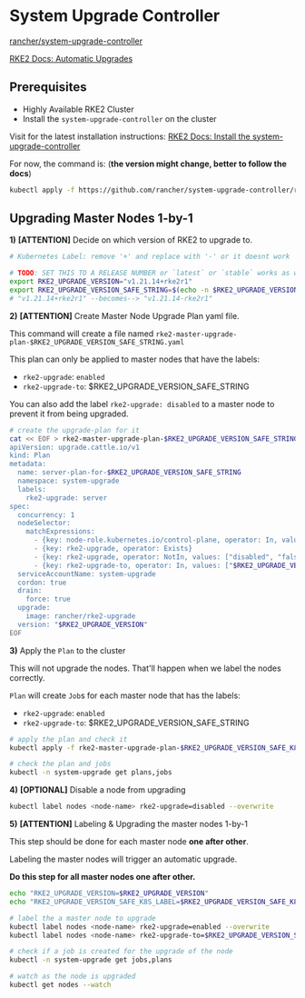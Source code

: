 # System Upgrade Controller


[rancher/system-upgrade-controller](https://github.com/rancher/system-upgrade-controller)

[RKE2 Docs: Automatic Upgrades](https://docs.rke2.io/upgrade/automated_upgrade)



## Prerequisites

- Highly Available RKE2 Cluster
- Install the `system-upgrade-controller` on the cluster

Visit for the latest installation instructions: [RKE2 Docs: Install the system-upgrade-controller](https://docs.rke2.io/upgrade/automated_upgrade#install-the-system-upgrade-controller)

For now, the command is: (**the version might change, better to follow the docs**)
```bash
kubectl apply -f https://github.com/rancher/system-upgrade-controller/releases/download/v0.9.1/system-upgrade-controller.yaml
```

## Upgrading Master Nodes 1-by-1

**1)** **[ATTENTION]** Decide on which version of RKE2 to upgrade to.
```bash
# Kubernetes Label: remove '+' and replace with '-' or it doesnt work

# TODO: SET THIS TO A RELEASE NUMBER or `latest` or `stable` works as well
export RKE2_UPGRADE_VERSION="v1.21.14+rke2r1" 
export RKE2_UPGRADE_VERSION_SAFE_STRING=$(echo -n $RKE2_UPGRADE_VERSION | tr '+' '-')
# "v1.21.14+rke2r1" --becomes--> "v1.21.14-rke2r1"
```

**2)** **[ATTENTION]** Create Master Node Upgrade Plan yaml file.

This command will create a file named `rke2-master-upgrade-plan-$RKE2_UPGRADE_VERSION_SAFE_STRING.yaml`

This plan can only be applied to master nodes that have the labels:

- `rke2-upgrade`: `enabled`
- `rke2-upgrade-to`: $RKE2_UPGRADE_VERSION_SAFE_STRING

You can also add the label `rke2-upgrade: disabled` to a master node to prevent it from being upgraded.
```bash
# create the upgrade-plan for it 
cat << EOF > rke2-master-upgrade-plan-$RKE2_UPGRADE_VERSION_SAFE_STRING.yaml
apiVersion: upgrade.cattle.io/v1
kind: Plan
metadata:
  name: server-plan-for-$RKE2_UPGRADE_VERSION_SAFE_STRING
  namespace: system-upgrade
  labels:
    rke2-upgrade: server
spec:
  concurrency: 1
  nodeSelector:
    matchExpressions:
      - {key: node-role.kubernetes.io/control-plane, operator: In, values: ["true"]}
      - {key: rke2-upgrade, operator: Exists}
      - {key: rke2-upgrade, operator: NotIn, values: ["disabled", "false"]}
      - {key: rke2-upgrade-to, operator: In, values: ["$RKE2_UPGRADE_VERSION_SAFE_STRING"]}
  serviceAccountName: system-upgrade
  cordon: true
  drain:
    force: true
  upgrade:
    image: rancher/rke2-upgrade
  version: "$RKE2_UPGRADE_VERSION"
EOF

```

**3)** Apply the `Plan` to the cluster

This will not upgrade the nodes. That'll happen when we label the nodes correctly.


`Plan` will create `Job`s for each master node that has the labels:

  - `rke2-upgrade`: `enabled`
  - `rke2-upgrade-to`: $RKE2_UPGRADE_VERSION_SAFE_STRING

```bash
# apply the plan and check it
kubectl apply -f rke2-master-upgrade-plan-$RKE2_UPGRADE_VERSION_SAFE_K8S_LABEL.yaml

# check the plan and jobs
kubectl -n system-upgrade get plans,jobs
```
**4)** **[OPTIONAL]** Disable a node from upgrading
```bash
kubectl label nodes <node-name> rke2-upgrade=disabled --overwrite
```

**5)** **[ATTENTION]** Labeling & Upgrading the master nodes 1-by-1

This step should be done for each master node **one after other**.

Labeling the master nodes will trigger an automatic upgrade.

**Do this step for all master nodes one after other.**

```bash
echo "RKE2_UPGRADE_VERSION=$RKE2_UPGRADE_VERSION"
echo "RKE2_UPGRADE_VERSION_SAFE_K8S_LABEL=$RKE2_UPGRADE_VERSION_SAFE_K8S_LABEL"

# label the a master node to upgrade
kubectl label nodes <node-name> rke2-upgrade=enabled --overwrite
kubectl label nodes <node-name> rke2-upgrade-to=$RKE2_UPGRADE_VERSION_SAFE_STRING --overwrite

# check if a job is created for the upgrade of the node
kubectl -n system-upgrade get jobs,plans

# watch as the node is upgraded
kubectl get nodes --watch
```